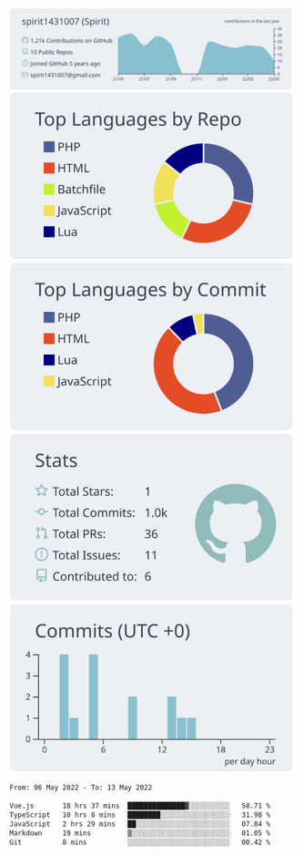 [![](https://raw.githubusercontent.com/spirit1431007/spirit1431007/master/profile-summary-card-output/nord_bright/0-profile-details.svg)](https://git.io/spiritx)
[![](https://raw.githubusercontent.com/spirit1431007/spirit1431007/master/profile-summary-card-output/nord_bright/1-repos-per-language.svg)](https://git.io/spiritx) [![](https://raw.githubusercontent.com/spirit1431007/spirit1431007/master/profile-summary-card-output/nord_bright/2-most-commit-language.svg)](https://git.io/spiritx)
[![](https://raw.githubusercontent.com/spirit1431007/spirit1431007/master/profile-summary-card-output/nord_bright/3-stats.svg)](https://git.io/spiritx) [![](https://raw.githubusercontent.com/spirit1431007/spirit1431007/master/profile-summary-card-output/nord_bright/4-productive-time.svg)](https://git.io/spiritx)

<!--START_SECTION:waka-->

```text
From: 06 May 2022 - To: 13 May 2022

Vue.js       18 hrs 37 mins  ██████████████▓░░░░░░░░░░   58.71 %
TypeScript   10 hrs 8 mins   ████████░░░░░░░░░░░░░░░░░   31.98 %
JavaScript   2 hrs 29 mins   ██░░░░░░░░░░░░░░░░░░░░░░░   07.84 %
Markdown     19 mins         ▒░░░░░░░░░░░░░░░░░░░░░░░░   01.05 %
Git          8 mins          ░░░░░░░░░░░░░░░░░░░░░░░░░   00.42 %
```

<!--END_SECTION:waka-->
